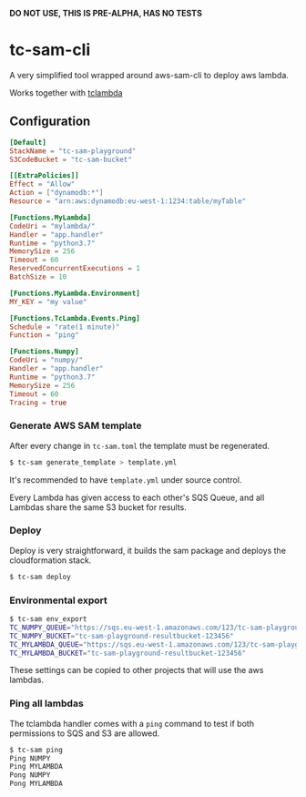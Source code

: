 **DO NOT USE, THIS IS PRE-ALPHA, HAS NO TESTS**

# tc-sam-cli

A very simplified tool wrapped around aws-sam-cli to deploy aws lambda.

Works together with [tclambda](https://pypi.org/project/tclambda/)

## Configuration

```toml
[Default]
StackName = "tc-sam-playground"
S3CodeBucket = "tc-sam-bucket"

[[ExtraPolicies]]
Effect = "Allow"
Action = ["dynamodb:*"]
Resource = "arn:aws:dynamodb:eu-west-1:1234:table/myTable"

[Functions.MyLambda]
CodeUri = "mylambda/"
Handler = "app.handler"
Runtime = "python3.7"
MemorySize = 256
Timeout = 60
ReservedConcurrentExecutions = 1
BatchSize = 10

[Functions.MyLambda.Environment]
MY_KEY = "my value"

[Functions.TcLambda.Events.Ping]
Schedule = "rate(1 minute)"
Function = "ping"

[Functions.Numpy]
CodeUri = "numpy/"
Handler = "app.handler"
Runtime = "python3.7"
MemorySize = 256
Timeout = 60
Tracing = true
```

### Generate AWS SAM template

After every change in `tc-sam.toml` the template must be regenerated.

```sh
$ tc-sam generate_template > template.yml
```

It's recommended to have `template.yml` under source control.

Every Lambda has given access to each other's SQS Queue, and all Lambdas share the same S3 bucket for results. 

### Deploy

Deploy is very straightforward, it builds the sam package and deploys the cloudformation stack.

```sh
$ tc-sam deploy
```

### Environmental export

```sh
$ tc-sam env_export
TC_NUMPY_QUEUE="https://sqs.eu-west-1.amazonaws.com/123/tc-sam-playground-NumpySqs-ABC"
TC_NUMPY_BUCKET="tc-sam-playground-resultbucket-123456"
TC_MYLAMBDA_QUEUE="https://sqs.eu-west-1.amazonaws.com/123/tc-sam-playground-TcLambdaSqs-ABC"
TC_MYLAMBDA_BUCKET="tc-sam-playground-resultbucket-123456"
```

These settings can be copied to other projects that will use the aws lambdas.

### Ping all lambdas

The tclambda handler comes with a `ping` command to test if both permissions to SQS and S3 are allowed.

```sh
$ tc-sam ping
Ping NUMPY
Ping MYLAMBDA
Pong NUMPY
Pong MYLAMBDA
```
